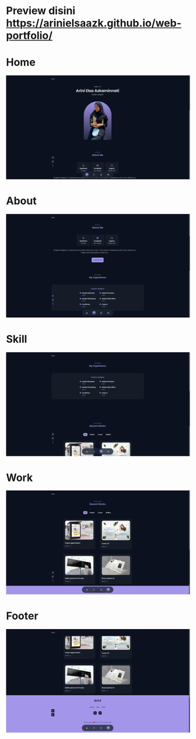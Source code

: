 # Preview disini https://arinielsaazk.github.io/web-portfolio/

# Home
![Alt text](https://github.com/arinielsaazk/web-portfolio/blob/main/assets/media/home.png?raw=true "Home)")

# About
![Alt text](https://github.com/arinielsaazk/web-portfolio/blob/main/assets/media/about.png?raw=true "About")

# Skill
![Alt text](https://github.com/arinielsaazk/web-portfolio/blob/main/assets/media/skill.png?raw=true "Skill")

# Work
![Alt text](https://github.com/arinielsaazk/web-portfolio/blob/main/assets/media/work.png?raw=true "Work")

# Footer
![Alt text](https://github.com/arinielsaazk/web-portfolio/blob/main/assets/media/footer.png?raw=true "Footer")
